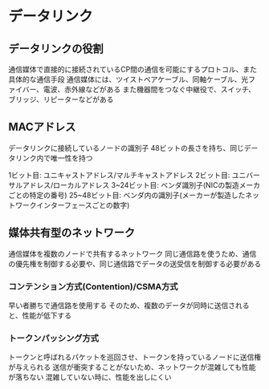 # データリンク
## データリンクの役割
通信媒体で直接的に接続されているCP間の通信を可能にするプロトコル、また具体的な通信手段
通信媒体には、ツイストペアケーブル、同軸ケーブル、光ファイバー、電波、赤外線などがある
また機器間をつなぐ中継役で、スイッチ、ブリッジ、リピーターなどがある

## MACアドレス
データリンクに接続しているノードの識別子
48ビットの長さを持ち、同じデータリンク内で唯一性を持つ

1ビット目: ユニキャストアドレス/マルチキャストアドレス
2ビット目: ユニバーサルアドレス/ローカルアドレス
3~24ビット目: ベンダ識別子(NICの製造メーカごとの特定の番号)
25~48ビット目: ベンダ内の識別子(メーカーが製造したネットワークインターフェースごとの数字)

## 媒体共有型のネットワーク
通信媒体を複数のノードで共有するネットワーク
同じ通信路を使うため、通信の優先権を制御する必要や、同じ通信路でデータの送受信を制御する必要がある

### コンテンション方式(Contention)/CSMA方式
早い者勝ちで通信路を使用する
そのため、複数のデータが同時に送信されると、性能が低下する

### トークンパッシング方式
トークンと呼ばれるパケットを巡回させ、トークンを持っているノードに送信権が与えられる
送信が衝突することがないため、ネットワークが混雑しても性能が落ちない
混雑していない時に、性能を出しにくい
